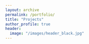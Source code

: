 ```yaml
---
layout: archive
permalink: /portfolio/
title: "Projects"
author_profile: true
header:
  image: "/images/header_black.jpg"
---
```

